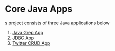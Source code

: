 # Core Java Apps
s project consists of three Java applications below
1. [Java Grep App](./grep)
2. [JDBC App](./jdbc)
3. [Twitter CRUD App](./twitter)

